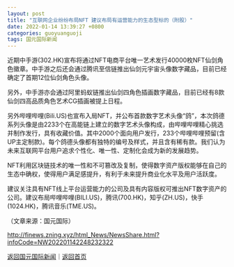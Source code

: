 ```yaml
---
layout: post
title: "互联网企业纷纷布局NFT 建议布局有运营能力的生态型标的（附股）"
date: 2022-01-14 13:39:27 +0800
categories: guoyuanguoji
tags: 国元国际新闻
---
```

<p>近期中手游(302.HK)宣布将通过NFT电商平台唯一艺术发行40000枚NFT仙剑角色徽章。中手游之后还会通过腾讯至信链推出仙剑元宇宙头像数字藏品，目前已经确定了首期12位仙剑角色头像。</p>
 <p>另外，中手游亦会通过阿里蚂蚁链推出仙剑四角色插画数字藏品，目前已经有8款仙剑四高品质角色艺术CG插画被提上日程。</p>
 <p>另外哔哩哔哩(Bili.US)也宣布入局NFT，并公布首款数字艺术头像“鸽”，本次鸽德系列头像是由2233个在高能链上建立的数字艺术头像构成，由哔哩哔哩精心挑选并制作发行，具有收藏价值。其中2000个面向用户发行，233个哔哩哔哩预留(含UP主定制款)。每个鸽德头像都有独特的编号及样式，并且含有稀有款。我们认为未来互联网平台用户追求个性化、唯一性、定制化会成为新的发展趋势。</p>
 <p>NFT利用区块链技术的唯一性和不可篡改及复制，使得数字资产版权能够在自己的生态中确权，使得用户满足感提升，有利于未来提升商业化水平及用户活跃度。</p>
 <p>建议关注具有NFT线上平台运营能力的公司及具有内容版权可推出NFT数字资产的公司。建议布局哔哩哔哩(BILI.US)，腾讯(700.HK)，知乎(ZH.US)，快手(1024.HK)，腾讯音乐(TME.US)。</p><p class="em_media">（文章来源：国元国际）</p>

<http://finews.zning.xyz/html_News/NewsShare.html?infoCode=NW202201142248232322>

[返回国元国际新闻](//finews.withounder.com/category/guoyuanguoji.html)｜[返回首页](//finews.withounder.com/)